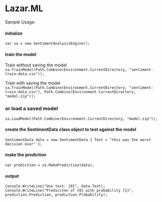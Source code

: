 # Lazar.ML
Sample Usage:

#### initialize
`var sa = new SentimentAnalysisEngine();`

#### train the model
Train without saving the model <br />
`sa.TrainModel(Path.Combine(Environment.CurrentDirectory, "sentiment-train-data.csv"));`

Train with saving the model <br />
`sa.TrainModel(Path.Combine(Environment.CurrentDirectory, "sentiment-train-data.csv"), Path.Combine(Environment.CurrentDirectory, "model.zip"));`

### or load a saved model
`sa.LoadModel(Path.Combine(Environment.CurrentDirectory, "model.zip"));`

#### create the SentimentData class object to test against the model
`SentimentData data = new SentimentData { Text = "this was the worst decision ever" };`

#### make the prediction
`var prediction = sa.MakePrediction(data);`

#### output
`Console.WriteLine("Use text: {0}", data.Text);`<br />
`Console.WriteLine("Prediciton of {0} with probability {1}", prediction.Prediction, prediction.Probability);`
